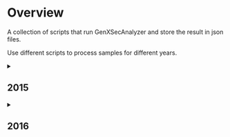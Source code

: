 # Overview
A collection of scripts that run GenXSecAnalyzer and store the result in json files.

Use different scripts to process samples for different years.

<details>
<summary><h2>2015</h2></summary>

  <b>Location</b> of the json files: <code>/eos/user/s/sxiaohe/OpenData/MC2015/<em>Section</em>/<em>Subsection</em></code>

  e.g.: <code>/eos/user/s/sxiaohe/OpenData/MC2015/StandardModelPhysics/Drell-Yan</code> for all Standard Model Drell-Yan samples

  The Section and Subsection names can be found on Open Data Portal http://opendata.cern.ch/search?page=1&size=20&experiment=CMS&subtype=Simulated&type=Dataset&year=2015

  <break>

  <details>
  <summary> <b>Folder Hierarchy:</b></summary>  
  <ul>
  <li>MC2015/
    <ul>
      <li>StandardModelPhysics/
        <ul>
          <li>Drell-Yan/</li>    
          <li>ElectroWeak/</li>
          <li>MinimumBias/</li>
          <li>QCD/</li>
          <li>TopPhysics/</li>
        </ul>
      </li>
      <li>HiggsPhysics/
        <ul>
          <li>BeyondStandardModel/</li>
          <li>StandardModel/</li>
        </ul>
      </li>
    </ul>
  </li>
  </ul>
  </details>
    
  Under each subfolder, the json files are stored under the name <code><em>sample_name</em>_<em>recid</em>.json</code>.

  (e.g. <code>DYJetsToLL_M-100to200_TuneCUETP8M1_13TeV-amcatnloFXFX-pythia8_16426.json</code>)  

  <break>
  
  * Finished Section: StandardModelPhysics
  
    * Subsections: Drell-Yan, ElectroWeak, QCD, TopPhysics, MinimumBias
    
  * Section in progress: HiggsPhysics (Low priority)

  <details>
  <summary><b>Access the data in the output files:</b></summary>
    Loading the output json files:</b>
    <pre>
      <code>
        import json
        f = open('<em>sample_name_recid</em>.json')
        data = json.load(f)
      </code>
    </pre>
  </details>

  <details>
    <summary><b>To access the full name the dataset:</b></summary>
      <code>data["Dataset"]</code>
      It will return a string in format:
      <code>/DYJetsToLL_M-100to200_TuneCUETP8M1_13TeV-amcatnloFXFX-pythia8/RunIIFall15MiniAODv2-PU25nsData2015v1_76X_mcRun2_asymptotic_v12-v1/MINIAODSIM</code>
  </details>

  <details>
    <summary><b>To access stored values (e.g. total cross section, ...):</b></summary>
      <code>result["<em>column_name</em>"]</code> for value
      <code>result["<em>column_name_err</em>"]</code> for error
  </details>

  <details>
      <summary><b>Available column names:</b></summary>
        GenXSecAnalyzer gives outputs in 5 possible formats (some information is not available for some datasets).

        Format 1:
        
        "totX_beforeMat":"Total cross section before matching (pb)",
        "totX_beforeMat_err":"(+-) Error of total cross section before matching (pb)",
        "totX_afterMat":"Total cross section after matching (pb)",
        "totX_afterMat_err":"(+-) Error of total cross section after matching (pb)",
        "matchingEff":"Matching efficiency",
        "matchingEff_err":"(+-) Error of matching efficiency",
        "filterEff_weights":"Filter efficiency (taking into account weights)",
        "filterEff_weights_err":"(+-) Error of filter efficiency (taking into account weights)",
        "filterEff_event":"Filter efficiency (event-level)",
        "filterEff_event_err":"(+-) Error of filter efficiency (event-level)",
        "totX_final":"Final cross senction after filter (pb)",
        "totX_final_err":"(+-) Error of final cross section after filter (pb)",  
        "negWeightFrac":"Final fraction of events with negative weights after filter",
        "negWeightFrac_err":"(+-) Error of final fraction of events with negative weights after filter",
        "equivLumi":"Final equivalent lumi for 1M events (1/fb)", 
        "equivLumi_err":"(+-) Error of final equivalent lumi for 1M events (1/fb)"
        
        Format 2:
        
        - "totX_beforeMat":"Total cross section before matching (pb)",
        - "totX_beforeMat_err":"(+-) Error of total cross section before matching (pb)",
        - "totX_afterMat":"Total cross section after matching (pb)",
        - "totX_afterMat_err":"(+-) Error of total cross section after matching (pb)",
        - "filterEff_weights":"Filter efficiency (taking into account weights)",
        - "filterEff_weights_err":"(+-) Error of filter efficiency (taking into account weights)",
        - "filterEff_event":"Filter efficiency (event-level)",
        - "filterEff_event_err":"(+-) Error of filter efficiency (event-level)",
        - "totX_final":"Final cross senction after filter (pb)",
        - "totX_final_err":"(+-) Error of final cross section after filter (pb)"
        
        Format 3:
        
        - "totX_beforeFilter":"Total cross section before filter (pb)",
        - "totX_beforeFilter_err":"(+-) Error of total cross section before filter (pb)",
        - "filterEff_weights":"Filter efficiency (taking into account weights)",
        - "filterEff_weights_err":"(+-) Error of filter efficiency (taking into account weights)",
        - "filterEff_event":"Filter efficiency (event-level)",
        - "filterEff_event_err":"(+-) Error of filter efficiency (event-level)",
        - "totX_final":"Final cross senction after filter (pb)",
        - "totX_final_err":"(+-) Error of final cross section after filter (pb)",
        - "negWeightFrac":"Final fraction of events with negative weights after filter",
        - "negWeightFrac_err":"(+-) Error of final fraction of events with negative weights after filter",
        - "equivLumi":"Final equivalent lumi for 1M events (1/fb)",
        - "equivLumi_err":"(+-) Error of final equivalent lumi for 1M events (1/fb)"
        
        Format 4:
        
        - "totX_beforeFilter":"Total cross section before filter (pb)",
        - "totX_beforeFilter_err":"(+-) Error of total cross section before filter (pb)",
        - "filterEff_weights":"Filter efficiency (taking into account weights)",
        - "filterEff_weights_err":"(+-) Error of filter efficiency (taking into account weights)",
        - "filterEff_event":"Filter efficiency (event-level)",
        - "filterEff_event_err":"(+-) Error of filter efficiency (event-level)",
        - "totX_final":"Final cross senction after filter (pb)",
        - "totX_final_err":"(+-) Error of final cross senction after filter (pb)"
        
        Format 5:
        
        - "filterEff_weights":"Filter efficiency (taking into account weights)",
        - "filterEff_weights_err":"(+-) Error of filter efficiency (taking into account weights)",
        - "filterEff_event":"Filter efficiency (event-level)",
        - "filterEff_event_err":"(+-) Error of filter efficiency (event-level)",
        - "totX_final":"Final cross senction after filter (pb)",
        - "totX_final_err":"(+-) Error of final cross senction after filter (pb)"
        
        
  </details>
   
  
  <details>
    <summary><b>To run the GenXSecAnalyzer:</b></summary>

      * Prepare the input filelists for the GenXSecAnalyzer
      
          <code>python makeFileLists.py [physics_process]</code>
        
          e.g. <code>python makeFileLists.py Drell-Yan</code>
          
          Choose from: <code>Drell-Yan / ElectroWeak / MinimumBias / QCD / TopPhysics</code>
          
          Running this command results .txt files in the fileLists/ folder. Each recid_{id}.txt file contains the address of all the files under that recid.
      
      * Setup the environment (lxplus)
        
          To use slc6 on Singularity (need to execute everytime when you login):
          <code>cmssw-el6</code>
      
          To download the CMSSW folder (only need to execute once): (CMSSW_7_6_7 is recommended for MC2015)
          <code>cmsrel CMSSW_7_6_7</code>
      
          To setup the CMSSW environment (need to execute everytime when you login):
          <pre>
            <code>
              cd CMSSW_7_6_7/src
            cmsenv
            </code>
          </pre>
    
        * To run on a single dataset:
        
            <code>./calculateXSectionAndFilterEfficiency.sh -f <em>list_of_root_files.txt</em> -s <em>section_name</em> -p <em>subsection_name</em> -n <em>maximum_num_of_events</em> -k <em>skipExistingLogFiles</em></code>
            
            e.g.: <code>./src/calculateXSectionAndFilterEfficiency.sh -f recid_16785.txt -s StandardModelPhysics -p Drell-Yan -n 10000 -k False</code>
      
            Set maximum number of events to -1 to run all the events in each root file.
      
            In the example, <code>recid_16785.txt</code> contains a list of root files in the format of <code>"root://eospublic.cern.ch//eos/opendata/"</code>.
      
            If you get an error saying "</code>Permisson denied</code>", run <code>chmod 777 calculateXSectionAndFilterEfficiency.sh</code> to give the permission to the .sh file first and then rerun the above command.
      
        * To run all the datasets under a category (Drell-Yan / ElectroWeak / MinimumBias / QCD / TopPhysics):
      
           <code>python src/runRecursive.py <em>Section</em> <em>Subsection</em></code>
      
           e.g.: <code>python src/runRecursive.py StandardModel Drell-Yan</code>
      
           If we already have <code>.log</code> files, we can run <code>python output_to_json.py recid_16785.txt StandardModel Drell-Yan</code> by itself to get the json files, with the second argument being consistent with the name of the destination directory.
  </details>
  
</details>

<details>
<summary><h2>2016</h2></summary>
  
<b>Location</b> of the json files: <code>/eos/user/s/sxiaohe/OpenData/MC2016/<em>Section</em>/<em>Subsection</em></code>

The workflow and the organization of the folders follow a similar rule as for MC2015.

<b>Difference: </b> 

* 2016 data are not on Open Data Portal yet. Need to use dasquery to obtain the filelist. Run everything with scripts named after "<code>_DAS.py</code>"
* Instead of having different formats, all json files have the same columns. If the value for a column does not exist, the column is filled with "-9".

<b>Running the scripts: </b> 

* Create file lists: <code>python src/makeFileLists_DAS.py 2016 StandardModelPhysics Drell-Yan False False</code>

* Run XSecAnalyzer on all the samples: <code>python src/runRecursive_DAS.py 2016 StandardModelPhysics Drell-Yan False</code>

* Turn all the log files into json files: <code>python src/output_to_json_DAS_all.py 2016 StandardModelPhysics Drell-Yan</code>

* Rerun unsuccessful jobs: <code>python src/rerunRecursive_DAS.py 2016 StandardModelPhysics Drell-Yan False</code>

For descriptions of the arguments, refer to the first few lines of each script.

Available column names:
"Dataset":"Name (and location) of the dataset",

* "xsec_before_matching" : "Total cross section before matching (pb)",
* "xsec_before_matching_uncertainty": "(+-) Error of total cross section before matching (pb)",
* "xsec_after_matching": "Total cross section after matching (pb)",
* "xsec_after_matching_uncertainty": "(+-) Error of total cross section after matching (pb)",
* "xsec_before_filter" : "Total cross section before filter (pb)",
* "xsec_before_filter_uncertainty" : "(+-) Error of total cross section before filter (pb)",
* "total_value" : "Final total cross section (pb)", # to display             
* "total_value_uncertainty" : "(+-) Error of final total cross section (pb)", # to display
* "matching_efficiency" : "Matching efficiency",
* "matching_efficiency_uncertainty" : "(+-) Error of matching efficiency",
* "HepMC_filter_efficiency" : "HepMC filter efficiency (taking into account weights)",
* "HepMC_filter_efficiency_uncertainty" : "(+-) Error of HepMC filter efficiency (taking into account weights)",
* "HepMC_filter_efficiency_evt" : "HepMC filter efficiency (event-level)",
* "HepMC_filter_efficiency_evt_uncertainty" : "(+-) Error of HepMC filter efficiency (event-level)",
* "filter_efficiency" : "Filter efficiency (taking into account weights)", # to display
* "filter_efficiency_uncertainty" : "(+-) Error of filter efficiency (taking into account weights)",
* "filter_efficiency_evt" : "Filter efficiency (event-level)",
* "filter_efficiency_evt_uncertainty" : "(+-) Error of filter efficiency (event-level)",
* "neg_weight_fraction":"Final fraction of events with negative weights after filter", # to display
* "neg_weight_fraction_uncertainty" : "(+-) Error of final fraction of events with negative weights after filter",
* "equivalent_lumi" : "Final equivalent lumi for 1M events (1/fb)",
* "equivalent_lumi_uncertainty" : "(+-) Error of final equivalent lumi for 1M events (1/fb)"

For samples with extensions (e.g. ext1-v1), extensions and original sample are combined and shuffled to feed to the GenXSecAnalyzer together, resulting in one shared output (named after the original sample).

.json files for the extensions are created as the last step, using <code>python create_jsons_extensions.py 2016 StandardModelPhysics Drell-Yan</code>.

Needs update: output_to_json_DAS.py
</details>







